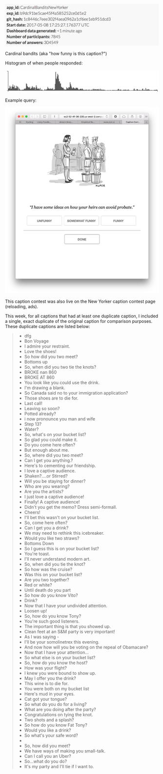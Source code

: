 ![](info.png)

Cardinal bandits (aka "how funny is this caption?")

Histogram of when people responded:

![](histogram.png)

Example query:

![](example_query.png)

This caption contest was also live on the New Yorker caption contest page
(reloading, ads).

This week, for all captions that had at least one duplicate caption, I included a single, exact duplicate of the original caption for comparison purposes. These duplicate captions are listed below:

> * dfg
> * Bon Voyage
> * I admire your restraint.
> * Love the shoes!
> * So how did you two meet?
> * Bottoms up
> * So, when did you two tie the knots?
> * BROKE nan 860
> * BROKE AT 860
> * You look like you could use the drink.
> * I'm drawing a blank.
> * So Canada said no to your immigration application?
> * Those shoes are to die for.
> * Last call!
> * Leaving so soon?
> * Potted already?
> * i now pronounce you man and wife
> * Step 13?
> * Water?
> * So, what's on your bucket list?
> * So glad you could make it.
> * Do you come here often?
> * But enough about me.
> * So, where did you two meet?
> * Can I get you anything.?
> * Here's to cementing our friendship.
> * I love a captive audience.
> * Shaken?....or Stirred?
> * Will you be staying for dinner?
> * Who are you wearing?
> * Are you the artists?
> * I just love a captive audience!
> * Finally! A captive audience!
> * Didn't you get the memo? Dress semi-formall.
> * Cheers!
> * I'll bet this wasn't on your bucket list.
> * So, come here often?
> * Can I get you a drink?
> * We may need to rethink this icebreaker.
> * Would you like two straws?
> * Bottoms Down
> * So I guess this is on your bucket list?
> * You're toast.
> * I'll never understand modern art.
> * So, when did you tie the knot?
> * So how was the cruise?
> * Was this on your bucket list?
> * Are you two together?
> * Red or white?
> * Until death do you part
> * So how do you know Vito?
> * Drink?
> * Now that I have your undivided attention.
> * Loosen up!
> * So, how do you know Tony?
> * You're such good listeners.
> * The important thing is that you showed up.
> * Clean feet at an S&M party is very important!
> * As I was saying -
> * I'll be your somolinetrex this evening.
> * And now how will you be voting on the repeal of Obamacare?
> * Now that I have your attention...
> * So what else is on your bucket list?
> * So, how do you know the host?
> * How was your flight?
> * I knew you were bound to show up.
> * May I offer you the drink?
> * This wine is to die for.
> * You were both on my bucket list
> * Here's mud in your eyes.
> * Cat got your tongue?
> * So what do you do for a living?
> * What are you doing after the party?
> * Congratulations on tying the knot.
> * Two shots and a splash?
> * So how do you know Fat Tony?
> * Would you like a drink?
> * So what's your safe word?
> *
> * So, how did you meet?
> * We have ways of making you small-talk.
> * Can I call you an Uber?
> * So...what do you do?
> * It's my party and I'll tie if I want to.
